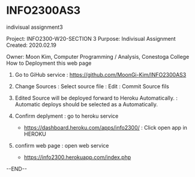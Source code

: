 # INFO2300AS3
indivisual assignment3

Project: INFO2300-W20-SECTION 3
Purpose: Indivisual Assignment
Created: 2020.02.19

Owner: Moon Kim, Computer Programming / Analysis, Conestoga College
How to Deployment this web page

1. Go to GiHub service
  : https://github.com/MoonGi-Kim/INFO2300AS3
2. Change Sources
  : Select source file
  : Edit 
  : Commit Source fils

3. Edited Source will be deployed forward to Heroku Automatically.
  : Automatic deploys should be selected as a Automatically.
 
4. Confirm deplyment
  : go to heroku service
    - https://dashboard.heroku.com/apps/info2300/
  : Click open app in HEROKU

5. confirm web page
  : open web service
    - https://info2300.herokuapp.com/index.php
    
--END--
